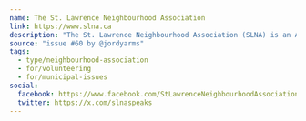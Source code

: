 ```yaml
---
name: The St. Lawrence Neighbourhood Association
link: https://www.slna.ca
description: "The St. Lawrence Neighbourhood Association (SLNA) is an Association of residents in the St Lawrence area of the City of Toronto and is incorporated as a non-profit Corporation. The SLNA has served the St. Lawrence neighbourhood and its 30,000 - 35,000 residents since 1982."
source: "issue #60 by @jordyarms"
tags:
  - type/neighbourhood-association
  - for/volunteering
  - for/municipal-issues
social:
  facebook: https://www.facebook.com/StLawrenceNeighbourhoodAssociation/
  twitter: https://x.com/slnaspeaks
---
```


<!-- Community added from GitHub issue #60 -->
